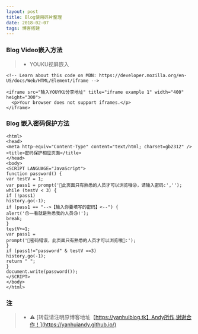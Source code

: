```yaml
---
layout: post
title: Blog使用碎片整理
date: 2018-02-07
tags: 博客搭建
---
```


### Blog Video嵌入方法

>* YOUKU视屏嵌入

```
<!-- Learn about this code on MDN: https://developer.mozilla.org/en-US/docs/Web/HTML/Element/iframe -->

<iframe src="输入YOUYKU分享地址" title="iframe example 1" width="400" height="300">
  <p>Your browser does not support iframes.</p>
</iframe>
```

### Blog 嵌入密码保护方法

```
<html>
<head>
<meta http-equiv="Content-Type" content="text/html; charset=gb2312" />
<title>密码保护相应页面</title>
</head>
<body>
<SCRIPT LANGUAGE="JavaScript">
function password() {
var testV = 1;
var pass1 = prompt('🤔此页面只有熟悉的人员才可以浏览哦😜，请输入密码:','');
while (testV < 3) {
if (!pass1) 
history.go(-1);
if (pass1 == "-->【输入你要填写的密码】<--") {
alert('🙃一看就是熟悉我的人员😘!');
break;
} 
testV+=1;
var pass1 = 
prompt('🤣密码错误，此页面只有熟悉的人员才可以浏览哦🤗:');
}
if (pass1!="password" & testV ==3) 
history.go(-1);
return " ";
} 
document.write(password());
</SCRIPT>
</body>
</html>
```

### 注

  >* ⚠️ [转载请注明原博客地址【https://yanhuiblog.tk】Andy所作,谢谢合作！](https://yanhuiandy.github.io/)


